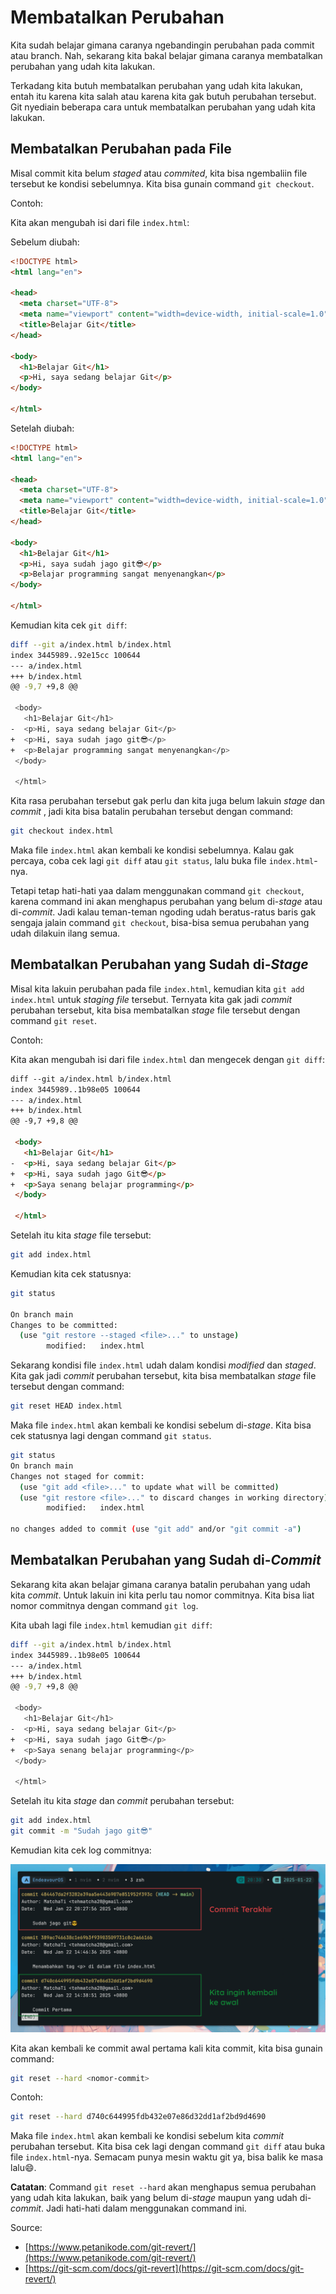 # Membatalkan Perubahan

Kita sudah belajar gimana caranya ngebandingin perubahan pada commit atau branch. Nah, sekarang kita bakal belajar gimana caranya membatalkan perubahan yang udah kita lakukan.

Terkadang kita butuh membatalkan perubahan yang udah kita lakukan, entah itu karena kita salah atau karena kita gak butuh perubahan tersebut. Git nyediain beberapa cara untuk membatalkan perubahan yang udah kita lakukan.

## Membatalkan Perubahan pada File 

Misal commit kita belum *staged* atau *commited*, kita bisa ngembaliin file tersebut ke kondisi sebelumnya. Kita bisa gunain command `git checkout`.

Contoh:

Kita akan mengubah isi dari file `index.html`:

Sebelum diubah:
```html
<!DOCTYPE html>
<html lang="en">

<head>
  <meta charset="UTF-8">
  <meta name="viewport" content="width=device-width, initial-scale=1.0">
  <title>Belajar Git</title>
</head>

<body>
  <h1>Belajar Git</h1>
  <p>Hi, saya sedang belajar Git</p>
</body>

</html>
```

Setelah diubah:
```html
<!DOCTYPE html>
<html lang="en">

<head>
  <meta charset="UTF-8">
  <meta name="viewport" content="width=device-width, initial-scale=1.0">
  <title>Belajar Git</title>
</head>

<body>
  <h1>Belajar Git</h1>
  <p>Hi, saya sudah jago git😎</p>
  <p>Belajar programming sangat menyenangkan</p>
</body>

</html>
```

Kemudian kita cek `git diff`:

```bash
diff --git a/index.html b/index.html
index 3445989..92e15cc 100644
--- a/index.html
+++ b/index.html
@@ -9,7 +9,8 @@

 <body>
   <h1>Belajar Git</h1>
-  <p>Hi, saya sedang belajar Git</p>
+  <p>Hi, saya sudah jago git😎</p>
+  <p>Belajar programming sangat menyenangkan</p>
 </body>

 </html>
```

Kita rasa perubahan tersebut gak perlu dan kita juga belum lakuin *stage* dan *commit*  , jadi kita bisa batalin perubahan tersebut dengan command:

```bash
git checkout index.html
```

Maka file `index.html` akan kembali ke kondisi sebelumnya. Kalau gak percaya, coba cek lagi `git diff` atau `git status`, lalu buka file `index.html`-nya.

Tetapi tetap hati-hati yaa dalam menggunakan command `git checkout`, karena command ini akan menghapus perubahan yang belum di-*stage* atau di-*commit*. Jadi kalau teman-teman ngoding udah beratus-ratus baris gak sengaja jalain command `git checkout`, bisa-bisa semua perubahan yang udah dilakuin ilang semua.

## Membatalkan Perubahan yang Sudah di-*Stage*

Misal kita lakuin perubahan pada file `index.html`, kemudian kita `git add index.html` untuk *staging file* tersebut. Ternyata kita gak jadi *commit* perubahan tersebut, kita bisa membatalkan *stage* file tersebut dengan command `git reset`. 

Contoh:

Kita akan mengubah isi dari file `index.html` dan mengecek dengan `git diff`:

```html
diff --git a/index.html b/index.html
index 3445989..1b98e05 100644
--- a/index.html
+++ b/index.html
@@ -9,7 +9,8 @@

 <body>
   <h1>Belajar Git</h1>
-  <p>Hi, saya sedang belajar Git</p>
+  <p>Hi, saya sudah jago Git😎</p>
+  <p>Saya senang belajar programming</p>
 </body>

 </html>
```
Setelah itu kita *stage* file tersebut:

```bash
git add index.html
```

Kemudian kita cek statusnya:

```bash
git status

On branch main
Changes to be committed:
  (use "git restore --staged <file>..." to unstage)
        modified:   index.html
```

Sekarang kondisi file `index.html` udah dalam kondisi *modified* dan *staged*. Kita gak jadi *commit* perubahan tersebut, kita bisa membatalkan *stage* file tersebut dengan command:

```bash  
git reset HEAD index.html
```

Maka file `index.html` akan kembali ke kondisi sebelum di-*stage*. Kita bisa cek statusnya lagi dengan command `git status`.

```bash
git status
On branch main
Changes not staged for commit:
  (use "git add <file>..." to update what will be committed)
  (use "git restore <file>..." to discard changes in working directory)
        modified:   index.html

no changes added to commit (use "git add" and/or "git commit -a")
```

## Membatalkan Perubahan yang Sudah di-*Commit*

Sekarang kita akan belajar gimana caranya batalin perubahan yang udah kita *commit*. Untuk lakuin ini kita perlu tau nomor commitnya. Kita bisa liat nomor commitnya dengan command `git log`.

Kita ubah lagi file `index.html` kemudian `git diff`:

```bash
diff --git a/index.html b/index.html
index 3445989..1b98e05 100644
--- a/index.html
+++ b/index.html
@@ -9,7 +9,8 @@

 <body>
   <h1>Belajar Git</h1>
-  <p>Hi, saya sedang belajar Git</p>
+  <p>Hi, saya sudah jago Git😎</p>
+  <p>Saya senang belajar programming</p>
 </body>

 </html>
```

Setelah itu kita *stage* dan *commit* perubahan tersebut:

```bash
git add index.html
git commit -m "Sudah jago git😎"
```

Kemudian kita cek log commitnya:

![Git Reset](../../photo/git/git-checkout.png)

Kita akan kembali ke commit awal pertama kali kita commit, kita bisa gunain command:

```bash
git reset --hard <nomor-commit>
```

Contoh:

```bash
git reset --hard d740c644995fdb432e07e86d32dd1af2bd9d4690
```

Maka file `index.html` akan kembali ke kondisi sebelum kita *commit* perubahan tersebut. Kita bisa cek lagi dengan command `git diff` atau buka file `index.html`-nya. Semacam punya mesin waktu git ya, bisa balik ke masa lalu😄.

**Catatan**: Command `git reset --hard` akan menghapus semua perubahan yang udah kita lakukan, baik yang belum di-*stage* maupun yang udah di-*commit*. Jadi hati-hati dalam menggunakan command ini.

Source:
- [https://www.petanikode.com/git-revert/](https://www.petanikode.com/git-revert/)
- [https://git-scm.com/docs/git-revert](https://git-scm.com/docs/git-revert/)
